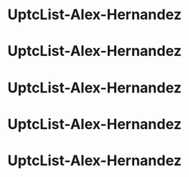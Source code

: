 # UptcList-Alex-Hernandez
# UptcList-Alex-Hernandez
# UptcList-Alex-Hernandez
# UptcList-Alex-Hernandez
# UptcList-Alex-Hernandez
